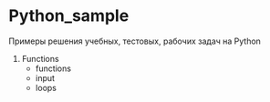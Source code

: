 # Python_sample
Примеры решения учебных, тестовых, рабочих задач на Python

1. Functions 
   - functions
   - input
   - loops
